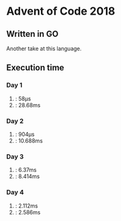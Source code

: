 # Advent of Code 2018
## Written in GO

Another take at this language.

## Execution time 

### Day 1

1. : 58µs
2. : 28.68ms

### Day 2

1. : 904µs
2. : 10.688ms

### Day 3

1. : 6.37ms
2. : 8.414ms

### Day 4

1. : 2.112ms
2. : 2.586ms